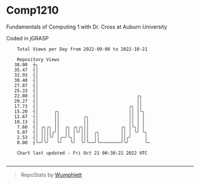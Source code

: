 # Comp1210
Fundamentals of Computing 1 with Dr. Cross at Auburn University

Coded in jGRASP

```
    Total Views per Day from 2022-09-08 to 2022-10-21

    Repository Views
   38.00  ┼╮
   35.47  ┤│
   32.93  ┤│
   30.40  ┤│
   27.87  ┤│
   25.33  ┤│
   22.80  ┤│                                     ╭╮
   20.27  ┤│                                     ││
   17.73  ┤│                                  ╭╮ ││
   15.20  ┤│      ╭╮                          ││ │╰╮
   12.67  ┤│      ││         ╭╮               ││ │ │
   10.13  ┤│      ││         ││               ││ │ │
    7.60  ┤│ ╭╮╭╮ ││  ╭╮ ╭╮╭╮││            ╭╮ │╰╮│ │
    5.07  ┤│ ││││╭╯│  ││ │╰╯│││  ╭╮        ││ │ ╰╯ ╰╮
    2.53  ┤│ │││╰╯ │╭─╯╰╮│  │││  ││        ││╭╯     │
    0.00  ┤╰─╯╰╯   ╰╯   ╰╯  ╰╯╰──╯╰────────╯╰╯      ╰─

    Chart last updated - Fri Oct 21 00:38:22 2022 UTC
    
```

---

> RepoStats by [Wumphlett](https://github.com/Wumphlett)
